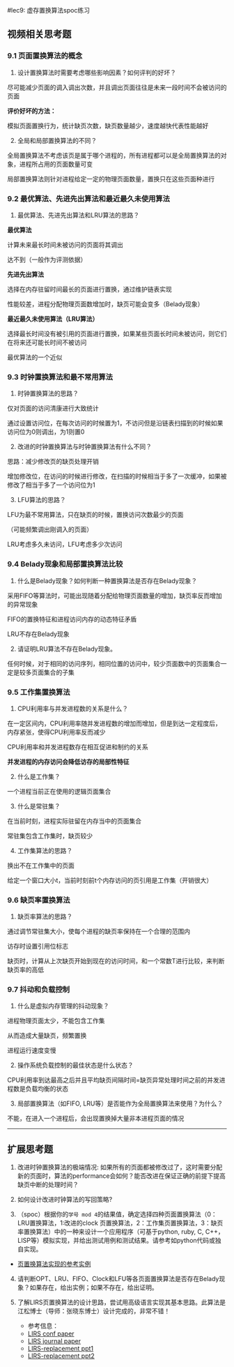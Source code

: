 #lec9: 虚存置换算法spoc练习

## 视频相关思考题

### 9.1 页面置换算法的概念

1. 设计置换算法时需要考虑哪些影响因素？如何评判的好坏？

尽可能减少页面的调入调出次数，并且调出页面往往是未来一段时间不会被访问的页面

**评价好坏的方法：**

模拟页面置换行为，统计缺页次数，缺页数量越少，速度越快代表性能越好

2. 全局和局部置换算法的不同？

全局置换算法不考虑该页是属于哪个进程的，所有进程都可以是全局置换算法的对象，进程所占用的页面数量可变

局部置换算法则针对进程给定一定的物理页面数量，置换只在这些页面种进行

### 9.2 最优算法、先进先出算法和最近最久未使用算法

1. 最优算法、先进先出算法和LRU算法的思路？

**最优算法**

计算未来最长时间未被访问的页面将其调出

达不到（一般作为评测依据）

**先进先出算法**

选择在内存驻留时间最长的页面进行置换，通过维护链表实现

性能较差，进程分配物理页面数增加时，缺页可能会变多（Belady现象）

**最近最久未使用算法（LRU算法）**

选择最长时间没有被引用的页面进行置换，如果某些页面长时间未被访问，则它们在将来还可能长时间不被访问

最优算法的一个近似

### 9.3 时钟置换算法和最不常用算法

1. 时钟置换算法的思路？

仅对页面的访问清康进行大致统计

通过设置访问位，在每次访问的时候置为1，不访问但是沿链表扫描到的时候如果访问位为0则调出，为1则置0

2. 改进的时钟置换算法与时钟置换算法有什么不同？

思路：减少修改页的缺页处理开销

增加修改位，在访问的时候进行修改，在扫描的时候相当于多了一次缓冲，如果被修改了相当于多了一个访问位为1

3. LFU算法的思路？

LFU为最不常用算法，只在缺页的时候，置换访问次数最少的页面

（可能频繁调出刚调入的页面）

LRU考虑多久未访问，LFU考虑多少次访问

### 9.4 Belady现象和局部置换算法比较

1. 什么是Belady现象？如何判断一种置换算法是否存在Belady现象？

采用FIFO等算法时，可能出现随着分配给物理页面数量的增加，缺页率反而增加的异常现象

FIFO的置换特征和进程访问内存的动态特征矛盾

LRU不存在Belady现象

2. 请证明LRU算法不存在Belady现象。

任何时候，对于相同的访问序列，相同位置的访问中，较少页面数中的页面集合一定是较多页面集合的子集

### 9.5 工作集置换算法

1. CPU利用率与并发进程数的关系是什么？

在一定区间内，CPU利用率随并发进程数的增加而增加，但是到达一定程度后，内存紧张，使得CPU利用率反而减少

CPU利用率和并发进程数存在相互促进和制约的关系

**并发进程的内存访问会降低访存的局部性特征**

2. 什么是工作集？

一个进程当前正在使用的逻辑页面集合

3. 什么是常驻集？

在当前时刻，进程实际驻留在内存当中的页面集合

常驻集包含工作集时，缺页较少

4. 工作集算法的思路？

换出不在工作集中的页面

给定一个窗口大小t，当前时刻前t个内存访问的页引用是工作集（开销很大）

### 9.6 缺页率置换算法

1. 缺页率算法的思路？

通过调节常驻集大小，使每个进程的缺页率保持在一个合理的范围内

访存时设置引用位标志

缺页时，计算从上次缺页开始到现在的访问时间，和一个常数T进行比较，来判断缺页率的高低

### 9.7 抖动和负载控制

1. 什么是虚拟内存管理的抖动现象？

进程物理页面太少，不能包含工作集

从而造成大量缺页，频繁置换

进程运行速度变慢

2. 操作系统负载控制的最佳状态是什么状态？

CPU利用率到达最高之后并且平均缺页间隔时间=缺页异常处理时间之前的并发进程数是负载均衡的状态

3. 局部置换算法（如FIFO, LRU等）是否能作为全局置换算法来使用？为什么？

不能，在进入一个进程后，会出现置换掉大量非本进程页面的情况

----

## 扩展思考题

1.  改进时钟置换算法的极端情况: 如果所有的页面都被修改过了，这时需要分配新的页面时，算法的performance会如何？能否改进在保证正确的前提下提高缺页中断的处理时间？

2.  如何设计改进时钟算法的写回策略?

3. （spoc）根据你的`学号 mod 4`的结果值，确定选择四种页面置换算法（0：LRU置换算法，1:改进的clock 页置换算法，2：工作集页置换算法，3：缺页率置换算法）中的一种来设计一个应用程序（可基于python, ruby, C, C++，LISP等）模拟实现，并给出测试用例和测试结果。请参考如python代码或独自实现。
 - [页置换算法实现的参考实例](https://github.com/chyyuu/ucore_lab/blob/master/related_info/lab3/page-replacement-policy.py)     

4. 请判断OPT、LRU、FIFO、Clock和LFU等各页面置换算法是否存在Belady现象？如果存在，给出实例；如果不存在，给出证明。

5. 了解LIRS页置换算法的设计思路，尝试用高级语言实现其基本思路。此算法是江松博士（导师：张晓东博士）设计完成的，非常不错！
	- 参考信息：
 	- [LIRS conf paper](http://www.ece.eng.wayne.edu/~sjiang/pubs/papers/jiang02_LIRS.pdf)
	 - [LIRS journal paper](http://www.ece.eng.wayne.edu/~sjiang/pubs/papers/jiang05_LIRS.pdf)
	 - [LIRS-replacement ppt1](http://dragonstar.ict.ac.cn/course_09/XD_Zhang/(6)-LIRS-replacement.pdf)
	 - [LIRS-replacement ppt2](http://www.ece.eng.wayne.edu/~sjiang/Projects/LIRS/sig02.ppt)
